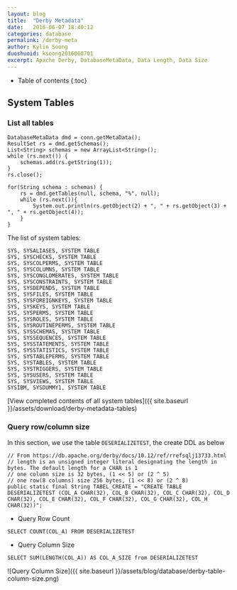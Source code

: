 ```yaml
---
layout: blog
title:  "Derby Metadata"
date:   2016-06-07 18:40:12
categories: database
permalink: /derby-meta
author: Kylin Soong
duoshuoid: ksoong2016060701
excerpt: Apache Derby, DatabaseMetaData, Data Length, Data Size
---
```


* Table of contents
{:toc}

## System Tables

### List all tables

~~~
DatabaseMetaData dmd = conn.getMetaData();
ResultSet rs = dmd.getSchemas();
List<String> schemas = new ArrayList<String>();
while (rs.next()) {
    schemas.add(rs.getString(1));
}
rs.close();
        
for(String schema : schemas) {
    rs = dmd.getTables(null, schema, "%", null);
    while (rs.next()){
        System.out.println(rs.getObject(2) + ", " + rs.getObject(3) + ", " + rs.getObject(4));
    }
}
~~~

The list of system tables:

~~~
SYS, SYSALIASES, SYSTEM TABLE
SYS, SYSCHECKS, SYSTEM TABLE
SYS, SYSCOLPERMS, SYSTEM TABLE
SYS, SYSCOLUMNS, SYSTEM TABLE
SYS, SYSCONGLOMERATES, SYSTEM TABLE
SYS, SYSCONSTRAINTS, SYSTEM TABLE
SYS, SYSDEPENDS, SYSTEM TABLE
SYS, SYSFILES, SYSTEM TABLE
SYS, SYSFOREIGNKEYS, SYSTEM TABLE
SYS, SYSKEYS, SYSTEM TABLE
SYS, SYSPERMS, SYSTEM TABLE
SYS, SYSROLES, SYSTEM TABLE
SYS, SYSROUTINEPERMS, SYSTEM TABLE
SYS, SYSSCHEMAS, SYSTEM TABLE
SYS, SYSSEQUENCES, SYSTEM TABLE
SYS, SYSSTATEMENTS, SYSTEM TABLE
SYS, SYSSTATISTICS, SYSTEM TABLE
SYS, SYSTABLEPERMS, SYSTEM TABLE
SYS, SYSTABLES, SYSTEM TABLE
SYS, SYSTRIGGERS, SYSTEM TABLE
SYS, SYSUSERS, SYSTEM TABLE
SYS, SYSVIEWS, SYSTEM TABLE
SYSIBM, SYSDUMMY1, SYSTEM TABLE
~~~

[View completed contents of all system tables]({{ site.baseurl }}/assets/download/derby-metadata-tables)

### Query row/column size

In this section, we use the table `DESERIALIZETEST`, the create DDL as below

~~~
// From https://db.apache.org/derby/docs/10.12/ref/rrefsqlj13733.html
// length is an unsigned integer literal designating the length in bytes. The default length for a CHAR is 1
// one column size is 32 bytes, (1 << 5) or (2 ^ 5)
// one row(8 columns) size 256 bytes, (1 << 8) or (2 ^ 8) 
public static final String TABEL_CREATE = "CREATE TABLE DESERIALIZETEST (COL_A CHAR(32), COL_B CHAR(32), COL_C CHAR(32), COL_D CHAR(32), COL_E CHAR(32), COL_F CHAR(32), COL_G CHAR(32), COL_H CHAR(32))";
~~~

* Query Row Count 

~~~
SELECT COUNT(COL_A) FROM DESERIALIZETEST
~~~

* Query Column Size

~~~
SELECT SUM(LENGTH(COL_A)) AS COL_A_SIZE from DESERIALIZETEST
~~~

![Query Column Size]({{ site.baseurl }}/assets/blog/database/derby-table-column-size.png)
